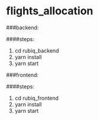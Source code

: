# flights_allocation

###backend:

####steps:
1. cd rubiq_backend
2. yarn install
3. yarn start

###frontend:

####steps:
1. cd rubiq_frontend
2. yarn install
3. yarn start

